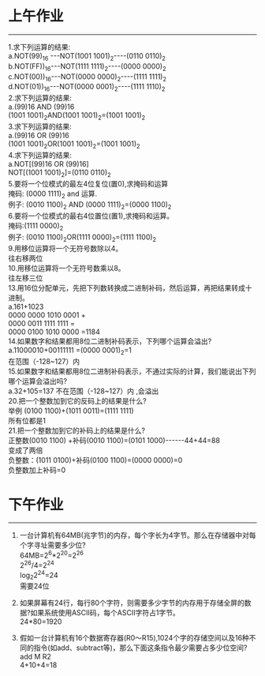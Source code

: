 # 上午作业 
------------ 
1.求下列运算的结果:  
a.NOT(99)<sub>16</sub> ---NOT(1001 1001)<sub>2</sub>----(0110 0110)<sub>2</sub>  
b.NOT(FF))<sub>16</sub>---NOT(1111 1111)<sub>2</sub>----(0000 0000)<sub>2</sub>   
c.NOT(00))<sub>16</sub>---NOT(0000 0000)<sub>2</sub>----(1111 1111)<sub>2</sub>   
d.NOT(01))<sub>16</sub>---NOT(0000 0001)<sub>2</sub>----(1111 1110)<sub>2</sub>  
2.求下列运算的结果:  
a.(99)16 AND (99)16  
(1001 1001)<sub>2</sub>AND(1001 1001)<sub>2</sub>=(1001 1001)<sub>2</sub>  
3.求下列运算的结果:  
a.(99)16 OR (99)16   
(1001 1001)<sub>2</sub>OR(1001 1001)<sub>2</sub>=(1001 1001)<sub>2</sub>  
4.求下列运算的结果:  
a.NOT[(99)16 OR (99)16]   
NOT[(1001 1001)<sub>2</sub>]=(0110 0110)<sub>2</sub>  
5.要将一个位模式的最左4位复位(置0),求掩码和运算  
 掩码: (0000 1111)<sub>2</sub> 
 and 运算.  
  例子: (0010 1100)<sub>2</sub> AND (0000 1111)<sub>2</sub>=(0000 1100)<sub>2</sub>   
6.要将一个位模式的最右4位置位(置1),求掩码和运算。  
掩码:(1111 0000)<sub>2</sub>  
例子: (0010 1100)<sub>2</sub>OR(1111 0000)<sub>2</sub>=(1111 1100)<sub>2</sub>  
9.用移位运算将一个无符号数除以4。  
往右移两位   
10.用移位运算将一个无符号数乘以8。  
往左移三位  
13.用16位分配单元，先把下列数转换成二进制补码，然后运算，再把结果转成十进制。  
a.161+1023  
 0000 0000 1010 0001 +  
 0000 0011 1111 1111 =  
 0000 0100 1010 0000 =1184    
14.如果数字和结果都用8位二进制补码表示，下列哪个运算会溢出?  
a.11000010+00111111  =(0000 0001)<sub>2</sub>=1  
在范围（-128~127）内  
15.如果数字和结果都用8位二进制补码表示，不通过实际的计算，我们能说出下列哪个运算会溢出吗?  
a.32+105=137 不在范围（-128~127）内 ,会溢出    
20.把一个整数加到它的反码上的结果是什么?  
 举例 (0100 1100)+(1011 0011)=(1111 1111)  
 所有位都是1  
21.把一个整数加到它的补码上的结果是什么?  
正整数(0010 1100) +补码(0010 1100)=(0101 1000)------44+44=88  
变成了两倍  
负整数：(1011 0100)+补码(0100 1100)=(0000 0000)=0  
负整数加上补码=0  
 

# 下午作业
----------------
1. 一台计算机有64MB(兆字节)的内存，每个字长为4字节。那么在存储器中对每个字寻址需要多少位?  
64MB=2<sup>6</sup>*2<sup>20</sup>=2<sup>26</sup>  
2<sup>26</sup>/4=2<sup>24</sup>  
log<sub>2</sub>2<sup>24</sup>=24  
需要24位  

2. 如果屏幕有24行，每行80个字符，则需要多少字节的内存用于存储全屏的数据?如果系统使用ASCII码，每个ASCII字符占1字节。  
24*80=1920  


3. 假如一台计算机有16个数据寄存器(R0〜R15),1024个字的存储空间以及16种不同的指令(如add、subtract等)，那么下面这条指令最少需要占多少位空间?  
add M R2  
4+10+4=18





 

